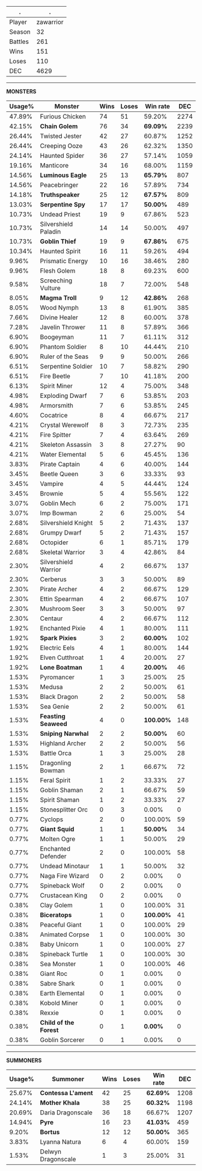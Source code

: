 .|.
|-|-
Player|zawarrior
Season|32
Battles|261
Wins|151
Loses|110
DEC|4629

---
**MONSTERS**

Usage%|Monster|Wins|Loses|Win rate|DEC|
-|-|-|-|-|-|
47.89%|Furious Chicken|74|51|59.20%|2274|
42.15%|**Chain Golem**|76|34|**69.09%**|2239|
26.44%|Twisted Jester|42|27|60.87%|1252|
26.44%|Creeping Ooze|43|26|62.32%|1350|
24.14%|Haunted Spider|36|27|57.14%|1059|
19.16%|Manticore|34|16|68.00%|1159|
14.56%|**Luminous Eagle**|25|13|**65.79%**|807|
14.56%|Peacebringer|22|16|57.89%|734|
14.18%|**Truthspeaker**|25|12|**67.57%**|809|
13.03%|**Serpentine Spy**|17|17|**50.00%**|489|
10.73%|Undead Priest|19|9|67.86%|523|
10.73%|Silvershield Paladin|14|14|50.00%|497|
10.73%|**Goblin Thief**|19|9|**67.86%**|675|
10.34%|Haunted Spirit|16|11|59.26%|494|
9.96%|Prismatic Energy|10|16|38.46%|280|
9.96%|Flesh Golem|18|8|69.23%|600|
9.58%|Screeching Vulture|18|7|72.00%|548|
8.05%|**Magma Troll**|9|12|**42.86%**|268|
8.05%|Wood Nymph|13|8|61.90%|385|
7.66%|Divine Healer|12|8|60.00%|378|
7.28%|Javelin Thrower|11|8|57.89%|366|
6.90%|Boogeyman|11|7|61.11%|312|
6.90%|Phantom Soldier|8|10|44.44%|210|
6.90%|Ruler of the Seas|9|9|50.00%|266|
6.51%|Serpentine Soldier|10|7|58.82%|290|
6.51%|Fire Beetle|7|10|41.18%|200|
6.13%|Spirit Miner|12|4|75.00%|348|
4.98%|Exploding Dwarf|7|6|53.85%|203|
4.98%|Armorsmith|7|6|53.85%|245|
4.60%|Cocatrice|8|4|66.67%|217|
4.21%|Crystal Werewolf|8|3|72.73%|235|
4.21%|Fire Spitter|7|4|63.64%|269|
4.21%|Skeleton Assassin|3|8|27.27%|90|
4.21%|Water Elemental|5|6|45.45%|136|
3.83%|Pirate Captain|4|6|40.00%|144|
3.45%|Beetle Queen|3|6|33.33%|93|
3.45%|Vampire|4|5|44.44%|124|
3.45%|Brownie|5|4|55.56%|122|
3.07%|Goblin Mech|6|2|75.00%|171|
3.07%|Imp Bowman|2|6|25.00%|54|
2.68%|Silvershield Knight|5|2|71.43%|137|
2.68%|Grumpy Dwarf|5|2|71.43%|157|
2.68%|Octopider|6|1|85.71%|179|
2.68%|Skeletal Warrior|3|4|42.86%|84|
2.30%|Silvershield Warrior|4|2|66.67%|137|
2.30%|Cerberus|3|3|50.00%|89|
2.30%|Pirate Archer|4|2|66.67%|129|
2.30%|Ettin Spearman|4|2|66.67%|107|
2.30%|Mushroom Seer|3|3|50.00%|97|
2.30%|Centaur|4|2|66.67%|112|
1.92%|Enchanted Pixie|4|1|80.00%|111|
1.92%|**Spark Pixies**|3|2|**60.00%**|102|
1.92%|Electric Eels|4|1|80.00%|144|
1.92%|Elven Cutthroat|1|4|20.00%|27|
1.92%|**Lone Boatman**|1|4|**20.00%**|46|
1.53%|Pyromancer|1|3|25.00%|25|
1.53%|Medusa|2|2|50.00%|61|
1.53%|Black Dragon|2|2|50.00%|58|
1.53%|Sea Genie|2|2|50.00%|61|
1.53%|**Feasting Seaweed**|4|0|**100.00%**|148|
1.53%|**Sniping Narwhal**|2|2|**50.00%**|60|
1.53%|Highland Archer|2|2|50.00%|56|
1.53%|Battle Orca|1|3|25.00%|28|
1.15%|Dragonling Bowman|2|1|66.67%|72|
1.15%|Feral Spirit|1|2|33.33%|27|
1.15%|Goblin Shaman|2|1|66.67%|59|
1.15%|Spirit Shaman|1|2|33.33%|27|
1.15%|Stonesplitter Orc|0|3|0.00%|0|
0.77%|Cyclops|2|0|100.00%|59|
0.77%|**Giant Squid**|1|1|**50.00%**|34|
0.77%|Molten Ogre|1|1|50.00%|29|
0.77%|Enchanted Defender|2|0|100.00%|58|
0.77%|Undead Minotaur|1|1|50.00%|32|
0.77%|Naga Fire Wizard|0|2|0.00%|0|
0.77%|Spineback Wolf|0|2|0.00%|0|
0.77%|Crustacean King|0|2|0.00%|0|
0.38%|Clay Golem|1|0|100.00%|31|
0.38%|**Biceratops**|1|0|**100.00%**|41|
0.38%|Peaceful Giant|1|0|100.00%|29|
0.38%|Animated Corpse|1|0|100.00%|30|
0.38%|Baby Unicorn|1|0|100.00%|27|
0.38%|Spineback Turtle|1|0|100.00%|30|
0.38%|Sea Monster|1|0|100.00%|46|
0.38%|Giant Roc|0|1|0.00%|0|
0.38%|Sabre Shark|0|1|0.00%|0|
0.38%|Earth Elemental|0|1|0.00%|0|
0.38%|Kobold Miner|0|1|0.00%|0|
0.38%|Rexxie|0|1|0.00%|0|
0.38%|**Child of the Forest**|0|1|**0.00%**|0|
0.38%|Goblin Sorcerer|0|1|0.00%|0|

---
**SUMMONERS**

Usage%|Summoner|Wins|Loses|Win rate|DEC|
-|-|-|-|-|-|
25.67%|**Contessa L'ament**|42|25|**62.69%**|1208|
24.14%|**Mother Khala**|38|25|**60.32%**|1198|
20.69%|Daria Dragonscale|36|18|66.67%|1207|
14.94%|**Pyre**|16|23|**41.03%**|459|
9.20%|**Bortus**|12|12|**50.00%**|365|
3.83%|Lyanna Natura|6|4|60.00%|159|
1.53%|Delwyn Dragonscale|1|3|25.00%|31|
